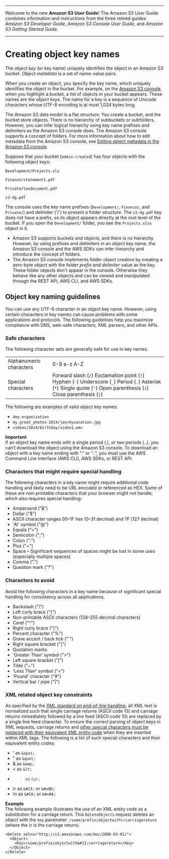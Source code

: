 --------

Welcome to the new **Amazon S3 User Guide**\! The Amazon S3 User Guide combines information and instructions from the three retired guides: *Amazon S3 Developer Guide*, *Amazon S3 Console User Guide*, and *Amazon S3 Getting Started Guide*\.

--------

# Creating object key names<a name="object-keys"></a>

The *object key* \(or key name\) uniquely identifies the object in an Amazon S3 bucket\. *Object metadata* is a set of name\-value pairs\.

When you create an object, you specify the key name, which uniquely identifies the object in the bucket\. For example, on the [Amazon S3 console](https://console.aws.amazon.com/s3/home), when you highlight a bucket, a list of objects in your bucket appears\. These names are the *object keys*\. The name for a key is a sequence of Unicode characters whose UTF\-8 encoding is at most 1,024 bytes long\. 

The Amazon S3 data model is a flat structure: You create a bucket, and the bucket store objects\. There is no hierarchy of subbuckets or subfolders\. However, you can infer logical hierarchy using key name prefixes and delimiters as the Amazon S3 console does\. The Amazon S3 console supports a concept of folders\. For more information about how to edit metadata from the Amazon S3 console, see [Editing object metadata in the Amazon S3 console](add-object-metadata.md)\.

Suppose that your bucket \(`admin-created`\) has four objects with the following object keys:

`Development/Projects.xls`

`Finance/statement1.pdf`

`Private/taxdocument.pdf`

`s3-dg.pdf`

The console uses the key name prefixes \(`Development/`, `Finance/`, and `Private/`\) and delimiter \('/'\) to present a folder structure\. The `s3-dg.pdf` key does not have a prefix, so its object appears directly at the root level of the bucket\. If you open the `Development/` folder, you see the `Projects.xlsx` object in it\. 
+ Amazon S3 supports buckets and objects, and there is no hierarchy\. However, by using prefixes and delimiters in an object key name, the Amazon S3 console and the AWS SDKs can infer hierarchy and introduce the concept of folders\.
+ The Amazon S3 console implements folder object creation by creating a zero\-byte object with the folder *prefix and delimiter* value as the key\. These folder objects don't appear in the console\. Otherwise they behave like any other objects and can be viewed and manipulated through the REST API, AWS CLI, and AWS SDKs\.

## Object key naming guidelines<a name="object-key-guidelines"></a>

You can use any UTF\-8 character in an object key name\. However, using certain characters in key names can cause problems with some applications and protocols\. The following guidelines help you maximize compliance with DNS, web\-safe characters, XML parsers, and other APIs\. 

### Safe characters<a name="object-key-guidelines-safe-characters"></a>

The following character sets are generally safe for use in key names\.


|  |  | 
| --- |--- |
| Alphanumeric characters |    0\-9   a\-z   A\-Z    | 
| Special characters |    Forward slash \(`/`\)   Exclamation point \(`!`\)   Hyphen \(`-`\)   Underscore \(`_`\)   Period \(`.`\)   Asterisk \(`*`\)   Single quote \(`'`\)   Open parenthesis \(`(`\)   Close parenthesis \(`)`\)    | 

The following are examples of valid object key names:
+ `4my-organization`
+ `my.great_photos-2014/jan/myvacation.jpg`
+ `videos/2014/birthday/video1.wmv`

**Important**  
If an object key name ends with a single period \(\.\), or two periods \(\.\.\), you can’t download the object using the Amazon S3 console\. To download an object with a key name ending with “\.” or “\.\.”, you must use the AWS Command Line Interface \(AWS CLI\), AWS SDKs, or REST API\.

### Characters that might require special handling<a name="object-key-guidelines-special-handling"></a>

The following characters in a key name might require additional code handling and likely need to be URL encoded or referenced as HEX\. Some of these are non\-printable characters that your browser might not handle, which also requires special handling:
+ Ampersand \("&"\) 
+ Dollar \("$"\) 
+ ASCII character ranges 00–1F hex \(0–31 decimal\) and 7F \(127 decimal\) 
+ 'At' symbol \("@"\) 
+ Equals \("="\) 
+ Semicolon \(";"\) 
+ Colon \(":"\) 
+ Plus \("\+"\) 
+ Space – Significant sequences of spaces might be lost in some uses \(especially multiple spaces\) 
+ Comma \(","\) 
+ Question mark \("?"\) 

### Characters to avoid<a name="object-key-guidelines-avoid-characters"></a>

Avoid the following characters in a key name because of significant special handling for consistency across all applications\. 
+ Backslash \("\\"\) 
+ Left curly brace \("\{"\) 
+ Non\-printable ASCII characters \(128–255 decimal characters\)
+ Caret \("^"\) 
+ Right curly brace \("\}"\) 
+ Percent character \("%"\) 
+ Grave accent / back tick \("`"\) 
+ Right square bracket \("\]"\) 
+ Quotation marks 
+ 'Greater Than' symbol \(">"\) 
+ Left square bracket \("\["\) 
+ Tilde \("\~"\) 
+ 'Less Than' symbol \("<"\) 
+ 'Pound' character \("\#"\) 
+ Vertical bar / pipe \("\|"\) 

### XML related object key constraints<a name="object-key-xml-related-constraints"></a>

As specified by the [XML standard on end\-of\-line handling](https://www.w3.org/TR/REC-xml/#sec-line-ends), all XML text is normalized such that single carriage returns \(ASCII code 13\) and carriage returns immediately followed by a line feed \(ASCII code 10\) are replaced by a single line feed character\. To ensure the correct parsing of object keys in XML requests, carriage returns and [other special characters must be replaced with their equivalent XML entity code](https://www.w3.org/TR/xml/#syntax) when they are inserted within XML tags\. The following is a list of such special characters and their equivalent entity codes:
+ ' as `&apos;`
+ ” as `&quot;`
+ & as `&amp;`
+ < as `&lt;`
+ > as `&gt;`
+ \\r as `&#13;` or `&#x0D;`
+ \\n as `&#10;` or `&#x0A;`

**Example**  
The following example illustrates the use of an XML entity code as a substitution for a carriage return\. This `DeleteObjects` request deletes an object with the `key` parameter: `/some/prefix/objectwith\rcarriagereturn` \(where the \\r is the carriage return\)\.  

```
<Delete xmlns="http://s3.amazonaws.com/doc/2006-03-01/">
  <Object>
    <Key>/some/prefix/objectwith&#13;carriagereturn</Key>
  </Object>
</Delete>
```